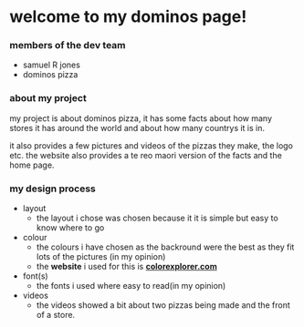 # welcome to my dominos page!

 ### members of the dev team
- samuel R jones
- dominos pizza

### about my project

my project is about dominos pizza, it has some facts about how many
stores it has around the world and about how many countrys it is in.

it also provides a few pictures and videos of the pizzas they make,
the logo etc. the website also provides a te reo maori version of the
facts and the home page.

### my design process

- layout
  * the layout i chose was chosen because it it is simple but easy to know where to go
- colour
  * the colours i have chosen as the backround were the best as they fit lots of the pictures (in my opinion)
  * the **website** i used for this is [**colorexplorer.com**](http://www.colorexplorer.com/imageimport.aspx)
- font(s)
  * the fonts i used where easy to read(in my opinion)
- videos
  * the videos showed a bit about two pizzas being made and the front of a store.

